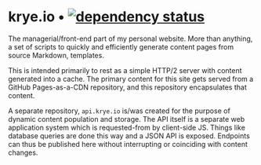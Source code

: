 # krye.io &bull; [![dependency status](https://deps.rs/repo/github/rye/krye.io/status.svg)](https://deps.rs/repo/github/rye/krye.io)

The managerial/front-end part of my personal website.
More than anything, a set of scripts to quickly and efficiently generate content pages from source Markdown, templates.

This is intended primarily to rest as a simple HTTP/2 server with content generated into a cache.
The primary content for this site gets served from a GitHub Pages-as-a-CDN repository, and this repository encapsulates that content.

A separate repository, `api.krye.io` is/was created for the purpose of dynamic content population and storage.
The API itself is a separate web application system which is requested-from by client-side JS.
Things like database queries are done this way and a JSON API is exposed. Endpoints can thus be published here without interrupting or coinciding with content changes.
